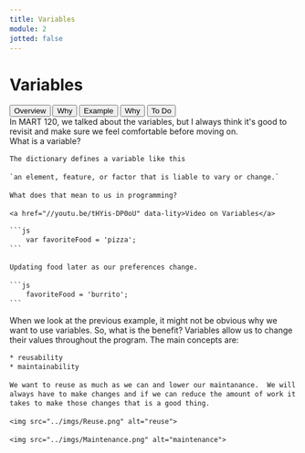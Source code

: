 ```yaml
---
title: Variables
module: 2
jotted: false
---
```


# Variables

<div class="tab">
  <button class="tablinks active" onclick="openTab(event, 'Overview')">Overview</button>
  <button class="tablinks" onclick="openTab(event, 'What')">Why</button>
  <button class="tablinks" onclick="openTab(event, 'Example')">Example</button>
  <button class="tablinks" onclick="openTab(event, 'Why')">Why</button>
  <button class="tablinks" onclick="openTab(event, 'ToDo')">To Do</button>
  
</div>

<div id="Overview" class="tabcontent" style="display:block"  markdown="1">
In MART 120, we talked about the variables, but I always think it's good to revisit and make sure we feel comfortable before moving on.

</div>
<div id="What" class="tabcontent" markdown="1">
    What is a variable?

    The dictionary defines a variable like this

    `an element, feature, or factor that is liable to vary or change.`

    What does that mean to us in programming?

    <a href="//youtu.be/tHYis-DP0oU" data-lity>Video on Variables</a>

</div>
<div id="Example" class="tabcontent" markdown="1">
<div class="tabhtml" markdown="1">

    ```js
        var favoriteFood = 'pizza';
    ```

    Updating food later as our preferences change.

    ```js
        favoriteFood = 'burrito';
    ```    
</div>

</div>
<div id="Why" class="tabcontent" markdown="1">
<div class="tabhtml" markdown="1">
    When we look at the previous example, it might not be obvious why we want to use variables.  So, what is the benefit?  Variables allow us to change their values throughout the program.  The main concepts are:

    * reusability
    * maintainability

    We want to reuse as much as we can and lower our maintanance.  We will always have to make changes and if we can reduce the amount of work it takes to make those changes that is a good thing.

    <img src="../imgs/Reuse.png" alt="reuse">

    <img src="../imgs/Maintenance.png" alt="maintenance">
</div>
</div>